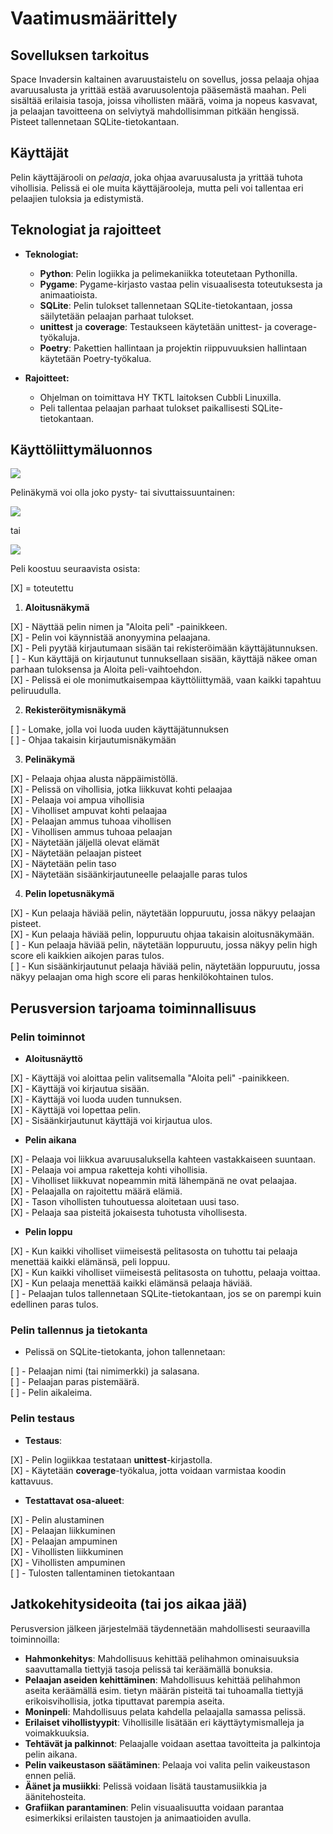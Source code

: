 # Vaatimusmäärittely

## Sovelluksen tarkoitus

Space Invadersin kaltainen avaruustaistelu on sovellus, jossa pelaaja ohjaa avaruusalusta ja yrittää estää avaruusolentoja pääsemästä maahan. Peli sisältää erilaisia tasoja, joissa vihollisten määrä, voima ja nopeus kasvavat, ja pelaajan tavoitteena on selviytyä mahdollisimman pitkään hengissä. Pisteet tallennetaan SQLite-tietokantaan. 

## Käyttäjät

Pelin käyttäjärooli on _pelaaja_, joka ohjaa avaruusalusta ja yrittää tuhota vihollisia. Pelissä ei ole muita käyttäjärooleja, mutta peli voi tallentaa eri pelaajien tuloksia ja edistymistä.

## Teknologiat ja rajoitteet

- **Teknologiat:**
  - **Python**: Pelin logiikka ja pelimekaniikka toteutetaan Pythonilla.
  - **Pygame**: Pygame-kirjasto vastaa pelin visuaalisesta toteutuksesta ja animaatioista.
  - **SQLite**: Pelin tulokset tallennetaan SQLite-tietokantaan, jossa säilytetään pelaajan parhaat tulokset.
  - **unittest** ja **coverage**: Testaukseen käytetään unittest- ja coverage-työkaluja.
  - **Poetry**: Pakettien hallintaan ja projektin riippuvuuksien hallintaan käytetään Poetry-työkalua.

- **Rajoitteet:**
  - Ohjelman on toimittava HY TKTL laitoksen Cubbli Linuxilla.
  - Peli tallentaa pelaajan parhaat tulokset paikallisesti SQLite-tietokantaan.

## Käyttöliittymäluonnos

![](./kuvat/ui_layout.jpg)

Pelinäkymä voi olla joko pysty- tai sivuttaissuuntainen:

![](./kuvat/game_layout1.jpg)

tai 

![](./kuvat/game_layout2.jpg)

Peli koostuu seuraavista osista:

[X] = toteutettu

1. **Aloitusnäkymä**
     
[X]   - Näyttää pelin nimen ja "Aloita peli" -painikkeen.    
[X]   - Pelin voi käynnistää anonyymina pelaajana.       
[X]   - Peli pyytää kirjautumaan sisään tai rekisteröimään käyttäjätunnuksen.         
[ ]   - Kun käyttäjä on kirjautunut tunnuksellaan sisään, käyttäjä näkee oman parhaan tuloksensa ja Aloita peli-vaihtoehdon.           
[X]   - Pelissä ei ole monimutkaisempaa käyttöliittymää, vaan kaikki tapahtuu peliruudulla.

2. **Rekisteröitymisnäkymä**

[ ]   - Lomake, jolla voi luoda uuden käyttäjätunnuksen     
[ ]   - Ohjaa takaisin kirjautumisnäkymään 

3. **Pelinäkymä**

[X]   - Pelaaja ohjaa alusta näppäimistöllä.         
[X]   - Pelissä on vihollisia, jotka liikkuvat kohti pelaajaa           
[X]   - Pelaaja voi ampua vihollisia           
[X]   - Viholliset ampuvat kohti pelaajaa            
[X]   - Pelaajan ammus tuhoaa vihollisen             
[X]   - Vihollisen ammus tuhoaa pelaajan  
[X]   - Näytetään jäljellä olevat elämät                  
[X]   - Näytetään pelaajan pisteet         
[X]   - Näytetään pelin taso     
[X]   - Näytetään sisäänkirjautuneelle pelaajalle paras tulos                
 
4. **Pelin lopetusnäkymä**

[X]   - Kun pelaaja häviää pelin, näytetään loppuruutu, jossa näkyy pelaajan pisteet.        
[X]   - Kun pelaaja häviää pelin, loppuruutu ohjaa takaisin aloitusnäkymään.           
[ ]   - Kun pelaaja häviää pelin, näytetään loppuruutu, jossa näkyy pelin high score eli kaikkien aikojen paras tulos.              
[ ]   - Kun sisäänkirjautunut pelaaja häviää pelin, näytetään loppuruutu, jossa näkyy pelaajan oma high score eli paras henkilökohtainen tulos.             


## Perusversion tarjoama toiminnallisuus

### Pelin toiminnot

- **Aloitusnäyttö**

[X]  - Käyttäjä voi aloittaa pelin valitsemalla "Aloita peli" -painikkeen.    
[X]  - Käyttäjä voi kirjautua sisään.     
[X]  - Käyttäjä voi luoda uuden tunnuksen.    
[X]  - Käyttäjä voi lopettaa pelin.    
[X]  - Sisäänkirjautunut käyttäjä voi kirjautua ulos.    
  
- **Pelin aikana**

[X] - Pelaaja voi liikkua avaruusaluksella kahteen vastakkaiseen suuntaan.      
[X] - Pelaaja voi ampua raketteja kohti vihollisia.      
[X] - Viholliset liikkuvat nopeammin mitä lähempänä ne ovat pelaajaa.      
[X] - Pelaajalla on rajoitettu määrä elämiä.     
[X] - Tason vihollisten tuhoutuessa aloitetaan uusi taso.      
[X] - Pelaaja saa pisteitä jokaisesta tuhotusta vihollisesta.      
  
- **Pelin loppu**

[X] - Kun kaikki viholliset viimeisestä pelitasosta on tuhottu tai pelaaja menettää kaikki elämänsä, peli loppuu.          
[X] - Kun kaikki viholliset viimeisestä pelitasosta on tuhottu, pelaaja voittaa.           
[X] - Kun pelaaja menettää kaikki elämänsä pelaaja häviää.         
[ ] - Pelaajan tulos tallennetaan SQLite-tietokantaan, jos se on parempi kuin edellinen paras tulos.         

### Pelin tallennus ja tietokanta

- Pelissä on SQLite-tietokanta, johon tallennetaan:   
        
[ ] - Pelaajan nimi (tai nimimerkki) ja salasana.        
[ ] - Pelaajan paras pistemäärä.     
[ ] - Pelin aikaleima.      

### Pelin testaus

- **Testaus**:

[X]  - Pelin logiikkaa testataan **unittest**-kirjastolla.         
[X]  - Käytetään **coverage**-työkalua, jotta voidaan varmistaa koodin kattavuus.
  
- **Testattavat osa-alueet**:

[X]  - Pelin alustaminen          
[X]  - Pelaajan liikkuminen        
[X]  - Pelaajan ampuminen          
[X]  - Vihollisten liikkuminen           
[X]  - Vihollisten ampuminen            
[ ]  - Tulosten tallentaminen tietokantaan         

## Jatkokehitysideoita (tai jos aikaa jää)

Perusversion jälkeen järjestelmää täydennetään mahdollisesti seuraavilla toiminnoilla:

- **Hahmonkehitys**: Mahdollisuus kehittää pelihahmon ominaisuuksia saavuttamalla tiettyjä tasoja pelissä tai keräämällä bonuksia.
- **Pelaajan aseiden kehittäminen**: Mahdollisuus kehittää pelihahmon aseita keräämällä esim. tietyn määrän pisteitä tai tuhoamalla tiettyjä erikoisvihollisia, jotka tiputtavat parempia aseita. 
- **Moninpeli**: Mahdollisuus pelata kahdella pelaajalla samassa pelissä.
- **Erilaiset vihollistyypit**: Vihollisille lisätään eri käyttäytymismalleja ja voimakkuuksia.
- **Tehtävät ja palkinnot**: Pelaajalle voidaan asettaa tavoitteita ja palkintoja pelin aikana.
- **Pelin vaikeustason säätäminen**: Pelaaja voi valita pelin vaikeustason ennen peliä.
- **Äänet ja musiikki**: Pelissä voidaan lisätä taustamusiikkia ja äänitehosteita.
- **Grafiikan parantaminen**: Pelin visuaalisuutta voidaan parantaa esimerkiksi erilaisten taustojen ja animaatioiden avulla.

